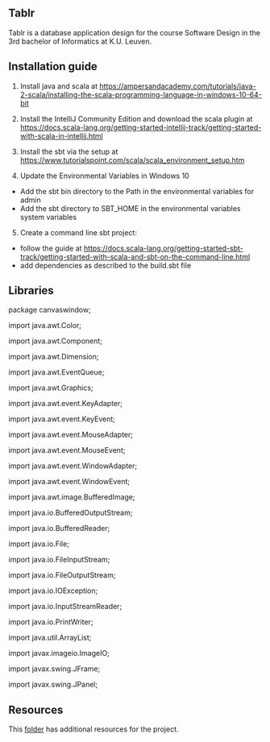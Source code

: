 Tablr
---------------------

Tablr is a database application design for the course Software Design in the 3rd bachelor of Informatics at K.U. Leuven.


Installation guide
---------------------

1. Install java and scala at 
https://ampersandacademy.com/tutorials/java-2-scala/installing-the-scala-programming-language-in-windows-10-64-bit

2. Install the IntelliJ Community Edition and download the scala plugin at 
https://docs.scala-lang.org/getting-started-intellij-track/getting-started-with-scala-in-intellij.html

3. Install the sbt via the setup at https://www.tutorialspoint.com/scala/scala_environment_setup.htm

4.  Update the Environmental Variables in Windows 10

- Add the sbt bin directory to the Path in the environmental variables for admin
- Add the sbt directory to SBT_HOME in the environmental variables system variables

5. Create a command line sbt project:
- follow the guide at https://docs.scala-lang.org/getting-started-sbt-track/getting-started-with-scala-and-sbt-on-the-command-line.html
- add dependencies as described to the build.sbt file

Libraries 
---------------------

package canvaswindow;

import java.awt.Color; 

import java.awt.Component;

import java.awt.Dimension;

import java.awt.EventQueue;

import java.awt.Graphics;

import java.awt.event.KeyAdapter;

import java.awt.event.KeyEvent;

import java.awt.event.MouseAdapter;

import java.awt.event.MouseEvent;

import java.awt.event.WindowAdapter;

import java.awt.event.WindowEvent;

import java.awt.image.BufferedImage;

import java.io.BufferedOutputStream;

import java.io.BufferedReader;

import java.io.File;

import java.io.FileInputStream;

import java.io.FileOutputStream;

import java.io.IOException;

import java.io.InputStreamReader;

import java.io.PrintWriter;

import java.util.ArrayList;

import javax.imageio.ImageIO;

import javax.swing.JFrame;

import javax.swing.JPanel;

Resources
---------------------

This [folder](https://drive.google.com/drive/folders/1MXqFnfEIg4t1m4KRv4ckeLBtw1wJRC_l?usp=sharing) has additional resources for the project.
